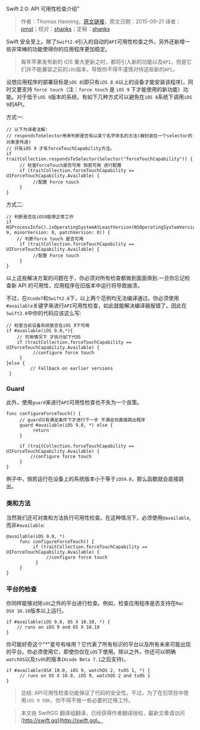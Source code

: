Swift 2.0: API 可用性检查介绍"

> 作者：Thomas Hanning，[原文链接](http://www.thomashanning.com/api-availability-checking-in-swift-2-0/)，原文日期：2015-09-21
> 译者：[pmst](http://www.jianshu.com/users/596f2ba91ce9/latest_articles)；校对：[shanks](http://codebuild.me/)；定稿：[shanks](http://codebuild.me/)
  










Swift 安全至上。除了`Swift2.0`引入的自动的`API`可用性检查之外，另外还新增一些非常棒的功能使得你的应用程序更加稳定。

> 每年苹果发布新的 iOS 重大更新之时，都将引入新的功能以及`API`。但是它们并不能兼容之前的`iOS`版本，导致你不得不谨慎对待这些新的`API`。

设想应用程序的部署目标是`iOS 8`(即只有`iOS 8.0`以上的设备才能安装该程序)，同时又要支持 `force touch`（注：`force touch` 是 `iOS 9` 下才能使用的新功能）功能。对于低于`iOS 9`版本的系统，有如下几种方式可以避免在`iOS 8`系统下调用`iOS 9`的API。



方式一:     

    
    // 以下为译者注解:
    // respondsToSelector用来判断是否有以某个名字命名的方法(被封装在一个selector的对象里传递)
    // 只有iOS 9 才有forceTouchCapability方法。
    if traitCollection.respondsToSelector(Selector("forceTouchCapability")) {
    	 // 检查ForceTouch是否可用 倘若可用 进行配置
         if (traitCollection.forceTouchCapability == UIForceTouchCapability.Available) {
              //配置 Force touch
         }
    }

方式二:     

    
    // 判断是否在iOS9能够正常工作
    if NSProcessInfo().isOperatingSystemAtLeastVersion(NSOperatingSystemVersion(majorVersion: 9, minorVersion: 0, patchVersion: 0)) {
    	// 判断force touch 是否可用
         if (traitCollection.forceTouchCapability == UIForceTouchCapability.Available) {
              //配置 Force touch
         }
    }

以上这些解决方案的问题在于，你必须对所有检查都做到面面俱到.一旦你忘记检查新 API 的可用性，应用程序在旧版本中运行将导致崩溃。

不过，在`Xcode7`和`Swift2.0`下，以上两个范例均无法编译通过。你必须使用`#available`关键字来进行`API`可用性检查，如此就能解决编译器报错了。因此在`Swift2.0`中你的代码应该这么写:

    
    // 检查当前设备系统是否在iOS 9下可用
    if #available(iOS 9.0,*){
    	// 可用情况下 才执行如下代码
    	if (traitCollection.forceTouchCapability == UIForceTouchCapability.Available) {
              //configure force touch
         } 
    }else {
             // Fallback on earlier versions
     }

### Guard

此外，使用`guard`来进行`API`可用性检查也不失为一个良策。

    
    func configureForceTouch() {
    	 // guard只有满足条件下才进行下一步 不满足则直接跳出程序
         guard #available(iOS 9.0, *) else {
              return
         }
    
         if (traitCollection.forceTouchCapability == UIForceTouchCapability.Available) {
             //configure force touch
         }        
    }

例子中，倘若运行在设备上的系统版本小于等于`iOS9.0`，那么函数就会直接跳出。



### 类和方法

当然我们还可对类和方法执行可用性检查。在这种情况下，必须使用`@available`,而非`#available`:

    @available(iOS 9.0, *)
         func configureForceTouch() {
              if (traitCollection.forceTouchCapability == UIForceTouchCapability.Available) {
                   //configure force touch
               }    
         }
    }



### 平台的检查

你同样能够对除`iOS`之外的平台进行检查。例如，检查应用程序是否支持在`Mac OSX 10.10`版本以上运行。

    
    if #available(iOS 9.0, OS X 10.10, *) {
        // runs on iOS 9 and OS X 10.10
    }

你可能好奇这个"*"星号有啥用？它代表了所有标识的平台以及所有未来可能出现的平台。你必须使用它，即使你仅在`iOS`下使用。除以之外，你还可以明确`watchOS`以及`tvOS`的版本(`Xcode Beta 7.1`之后支持)。

    
    if #available(OSX 10.0, iOS 9, watchOS 2, tvOS 1, *) {
         // runs on OS X 10.0, iOS 9, watchOS 2 and tvOS 1
    }

>总结: API可用性检查功能保证了代码的安全性。不过，为了在旧项目中使用`iOS 9 SDK`，你不得不做一些必要的迁移工作。
































> 本文由 SwiftGG 翻译组翻译，已经获得作者翻译授权，最新文章请访问 [http://swift.gg](http://swift.gg)。